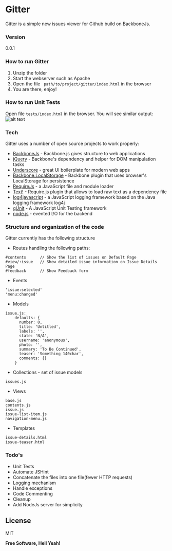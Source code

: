 # Gitter

Gitter is a simple new issues viewer for Github build on BackboneJs.

### Version
0.0.1

### How to run Gitter
1. Unzip the folder
2. Start the webserver such as Apache
3. Open the file ``` path/to/project/gitter/index.html``` in the browser
4. You are there, enjoy!

### How to run Unit Tests
Open file ```tests/index.html``` in the browser. You will see similar output:
![alt text](http://addyosmani.com/gyazo/7d4de12.png "Logo Title Text 1")

### Tech

Gitter uses a number of open source projects to work properly:

* [BackboneJs] - Backbone.js gives structure to web applications
* [jQuery] - Backbone's dependency and helper for DOM manipulation tasks
* [Underscore] - great UI boilerplate for modern web apps
* [Backbone.LocalStorage] - Backbone plugin that uses browser's LocalStorage for persistence
* [RequireJs] - a JavaScript file and module loader
* [Text!] - Require.js plugin that allows to load raw text as a dependency file
* [log4javascript] - a JavaScript logging framework based on the Java logging framework log4j
* [qUnit] - A JavaScript Unit Testing framework
* [node.js] - evented I/O for the backend

### Structure and organization of the code

Gitter currently has the following structure

* Routes handling the following paths:
```
#contents      // Show the list of issues on Default Page
#view/:issue   // Show detailed issue information on Issue Details Page
#feedback      // Show Feedback form
```
* Events
```
'issue:selected'
'menu:changed'
```
* Models
```
issue.js:
    defaults: {
      number: 0,
      title: 'Untitled',
      labels: '',
      state: 'N/A',
      username: 'anonymous',
      photo: '',
      summary: 'To Be Continued',
      teaser: 'Something 140char',
      comments: {}
    }
```
* Collections - set of issue models
```
issues.js
```
* Views
```
base.js
contents.js
issue.js
issue-list-item.js
navigation-menu.js
```
* Templates
```
issue-details.html
issue-teaser.html
```

### Todo's

- Unit Tests
- Automate JSHint
- Concatenate the files into one file(fewer HTTP requests)
- Logging mechanism
- Handle exceptions
- Code Commenting
- Cleanup
- Add NodeJs server for simplicity

License
----
MIT


**Free Software, Hell Yeah!**

[BackboneJs]: http://backbonejs.org/
[Underscore]: http://underscorejs.org/
[Backbone.LocalStorage]: https://github.com/jeromegn/Backbone.localStorage
[RequireJs]: http://requirejs.org/
[Text!]: https://github.com/requirejs/text
[log4javascript]: http://log4javascript.org/docs/index.html
[qUnit]: http://qunitjs.com/
[node.js]:http://nodejs.org
[jQuery]:http://jquery.com

